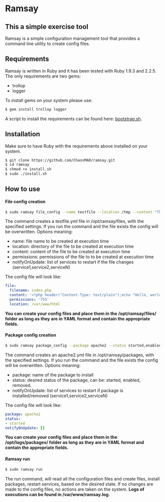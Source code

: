 # Ramsay
## This a simple exercise tool
Ramsay is a simple configuration management tool that provides a command line utility to create config files. 

## Requirements
Ramsay is written in Ruby and it has been tested with Ruby 1.9.3 and 2.2.5. The only requirements are two gems:
- trollop 
- logger

To install gems on your system please use:

```sh
$ gem install trollop logger
```
A script to install the requirements can be found here: [bootstrap.sh](https://s3-eu-west-1.amazonaws.com/andrea-share1/bootstrap.sh).

## Installation
Make sure to have Ruby with the requirements above installed on your system.

```sh
$ git clone https://github.com/ChaosMAO/ramsay.git
$ cd ramsay
$ chmod +x install.sh
$ sudo ./install.sh
```

## How to use
#### File config creation
```sh
$ sudo ramsay file_config --name testfile --location /tmp --content "This is a test file" --permissions --notifyOnUpdate apache2
```
The command creates a testfile.yml file in /opt/ramsay/files, with the specified settings. If you run the command and the file exists the config will be overwritten. Options meaning:
- name: file name to be created at execution time
- location: directory of the file to be created at execution time
- content: content of the file to be created at execution time
- permissions: permissions of the file to to be created at execution time
- notifyOnUpdate: list of services to restart if the file changes (service1,service2,serviceN)

The config file will look like:
```yaml
file:
  filename: index.php
  content: '<?php header("Content-Type: text/plain");echo "Hello, world!\n" ?>'
  permissions: '755'
  location: /var/www/html
```
**You can create your config files and place them in the /opt/ramsay/files/ folder as long as they are in YAML format and contain the appropriate fields.**

#### Package config creation
```sh
$ sudo ramsay package_config --package apache2 --status started,enabled --notifyOnUpdate service1,service2
```
The command creates an apache2.yml file in /opt/ramsay/packages, with the specified settings. If you run the command and the file exists the config will be overwritten. Options meaning:
- package: name of the package to install
- status: desired status of the package, can be: started, enabled, removed. 
- notifyOnUpdate: list of services to restart if package is installed/removed (service1,service2,serviceN)

The config file will look like:
```yaml
package: apache2
status:
- started
notifyOnUpdate: []
```
**You can create your config files and place them in the /opt/logs/packages/ folder as long as they are in YAML format and contain the appropriate fields.**

#### Ramsay run
```sh
$ sudo ramsay run
```
The run command, will read all the configuration files and create files, install packages, restart services, based on the desired state. If no changes are made to the config files, no actions are taken on the system. **Logs of executions can be found in /var/www/ramsay.log.**  

